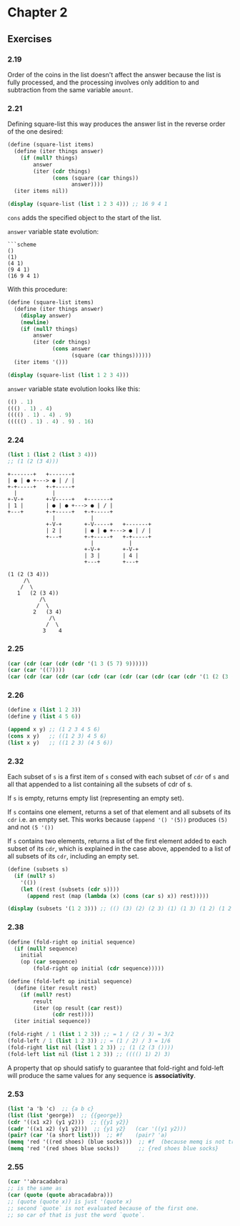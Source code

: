 # Chapter 2

## Exercises

### 2.19

Order of the coins in the list doesn't affect the answer
because the list is fully processed, and the processing involves
only addition to and subtraction from the same variable `amount`.

### 2.21
Defining square-list this way produces the
answer list in the reverse order of the one desired:
```scheme
(define (square-list items)
  (define (iter things answer)
    (if (null? things)
        answer
        (iter (cdr things)
              (cons (square (car things))
                    answer))))
  (iter items nil))

(display (square-list (list 1 2 3 4))) ;; 16 9 4 1
```
`cons` adds the specified object to the start of the list.

`answer` variable state evolution:
```
```scheme
()
(1)
(4 1)
(9 4 1)
(16 9 4 1)
```

With this procedure:
```scheme
(define (square-list items)
  (define (iter things answer)
    (display answer)
    (newline)
    (if (null? things)
        answer
        (iter (cdr things)
              (cons answer
                    (square (car things))))))
  (iter items '()))

(display (square-list (list 1 2 3 4)))
```

`answer` variable state evolution looks like this:
```scheme
(() . 1)
((() . 1) . 4)
(((() . 1) . 4) . 9)
((((() . 1) . 4) . 9) . 16)
```

### 2.24
```scheme
(list 1 (list 2 (list 3 4)))
;; (1 (2 (3 4)))
```
```
+-------+   +-------+
| ● | ● +---> ● | / |
+-+-----+   +-+-----+
  |           |
+-V-+       +-V-----+   +-------+
| 1 |       | ● | ● +---> ● | / |
+---+       +-+-----+   +-+-----+
              |           |
            +-V-+       +-V-----+   +-------+
            | 2 |       | ● | ● +---> ● | / |
            +---+       +-+-----+   +-+-----+
                          |           |
                        +-V-+       +-V-+
                        | 3 |       | 4 |
                        +---+       +---+
```
```
(1 (2 (3 4)))
     /\
    /  \
   1   (2 (3 4))
          /\
         /  \
        2   (3 4)
             /\
            /  \
           3    4
```

### 2.25
```scheme
(car (cdr (car (cdr (cdr '(1 3 (5 7) 9))))))
(car (car '((7))))
(car (cdr (car (cdr (car (cdr (car (cdr (car (cdr (car (cdr '(1 (2 (3 (4 (5 (6 7))))))))))))))))))
```

### 2.26
```scheme
(define x (list 1 2 3))
(define y (list 4 5 6))

(append x y) ;; (1 2 3 4 5 6)
(cons x y)   ;; ((1 2 3) 4 5 6)
(list x y)   ;; ((1 2 3) (4 5 6))
```

### 2.32

Each subset of `s` is a first item of `s` consed with each subset of `cdr` of `s` and all that appended to a list containing
all the subsets of cdr of s.

If `s` is empty, returns empty list (representing an empty set).

If `s` contains one element, returns a set of that element and all subsets of its `cdr` i.e. an empty set.
This works because `(append '() '(5))` produces `(5)` and not `(5 '())`

If `s` contains two elements, returns a list of the first element added to each subset of its `cdr`, which is explained in the case above, appended to a list of all subsets of its `cdr`, including an empty set.
```scheme
(define (subsets s)
  (if (null? s)
    '(())
    (let ((rest (subsets (cdr s))))
      (append rest (map (lambda (x) (cons (car s) x)) rest)))))

(display (subsets '(1 2 3))) ;; (() (3) (2) (2 3) (1) (1 3) (1 2) (1 2 3))
```

### 2.38
```scheme
(define (fold-right op initial sequence)
  (if (null? sequence)
    initial
    (op (car sequence)
        (fold-right op initial (cdr sequence)))))

(define (fold-left op initial sequence)
  (define (iter result rest)
    (if (null? rest)
        result
        (iter (op result (car rest))
              (cdr rest))))
  (iter initial sequence))

(fold-right / 1 (list 1 2 3)) ;; = 1 / (2 / 3) = 3/2
(fold-left / 1 (list 1 2 3)) ;; = (1 / 2) / 3 = 1/6
(fold-right list nil (list 1 2 3)) ;; (1 (2 (3 ())))
(fold-left list nil (list 1 2 3)) ;; (((() 1) 2) 3)
```

A property that op should satisfy to guarantee that
fold-right and fold-left will produce the same values
for any sequence is __associativity__.

### 2.53
```scheme
(list 'a 'b 'c)  ;; {a b c}
(list (list 'george))  ;; {{george}}
(cdr '((x1 x2) (y1 y2)))  ;; {{y1 y2}}
(cadr '((x1 x2) (y1 y2)))  ;; {y1 y2}   (car '((y1 y2)))
(pair? (car '(a short list)))  ;; #f    (pair? 'a)
(memq 'red '((red shoes) (blue socks)))  ;; #f  (because memq is not tree-recursive)
(memq 'red '(red shoes blue socks))      ;; {red shoes blue socks}
```

### 2.55
```scheme
(car ''abracadabra)  
;; is the same as
(car (quote (quote abracadabra)))
;; (quote (quote x)) is just '(quote x)
;; second `quote` is not evaluated because of the first one.
;; so car of that is just the word `quote`.
```

